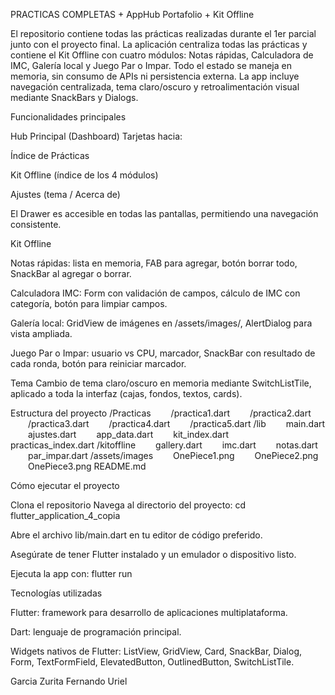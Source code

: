 PRACTICAS COMPLETAS + AppHub Portafolio + Kit Offline

El repositorio contiene todas las prácticas realizadas durante el 1er parcial junto con el proyecto final. La aplicación centraliza todas las prácticas y contiene el Kit Offline con cuatro módulos: Notas rápidas, Calculadora de IMC, Galería local y Juego Par o Impar. Todo el estado se maneja en memoria, sin consumo de APIs ni persistencia externa. La app incluye navegación centralizada, tema claro/oscuro y retroalimentación visual mediante SnackBars y Dialogs.

Funcionalidades principales

Hub Principal (Dashboard)
Tarjetas hacia:

Índice de Prácticas

Kit Offline (índice de los 4 módulos)

Ajustes (tema / Acerca de)

El Drawer es accesible en todas las pantallas, permitiendo una navegación consistente.

Kit Offline

Notas rápidas: lista en memoria, FAB para agregar, botón borrar todo, SnackBar al agregar o borrar.

Calculadora IMC: Form con validación de campos, cálculo de IMC con categoría, botón para limpiar campos.

Galería local: GridView de imágenes en /assets/images/, AlertDialog para vista ampliada.

Juego Par o Impar: usuario vs CPU, marcador, SnackBar con resultado de cada ronda, botón para reiniciar marcador.

Tema
Cambio de tema claro/oscuro en memoria mediante SwitchListTile, aplicado a toda la interfaz (cajas, fondos, textos, cards).

Estructura del proyecto
/Practicas
  /practica1.dart
  /practica2.dart
  /practica3.dart
  /practica4.dart
  /practica5.dart
/lib
  main.dart
  ajustes.dart
  app_data.dart
  kit_index.dart
  practicas_index.dart
/kitoffline
  gallery.dart
  imc.dart
  notas.dart
  par_impar.dart
/assets/images
  OnePiece1.png
  OnePiece2.png
  OnePiece3.png
README.md

Cómo ejecutar el proyecto

Clona el repositorio
Navega al directorio del proyecto:
cd flutter_application_4_copia

Abre el archivo lib/main.dart en tu editor de código preferido.

Asegúrate de tener Flutter instalado y un emulador o dispositivo listo.

Ejecuta la app con:
flutter run

Tecnologías utilizadas

Flutter: framework para desarrollo de aplicaciones multiplataforma.

Dart: lenguaje de programación principal.

Widgets nativos de Flutter: ListView, GridView, Card, SnackBar, Dialog, Form, TextFormField, ElevatedButton, OutlinedButton, SwitchListTile.



Garcia Zurita Fernando Uriel
